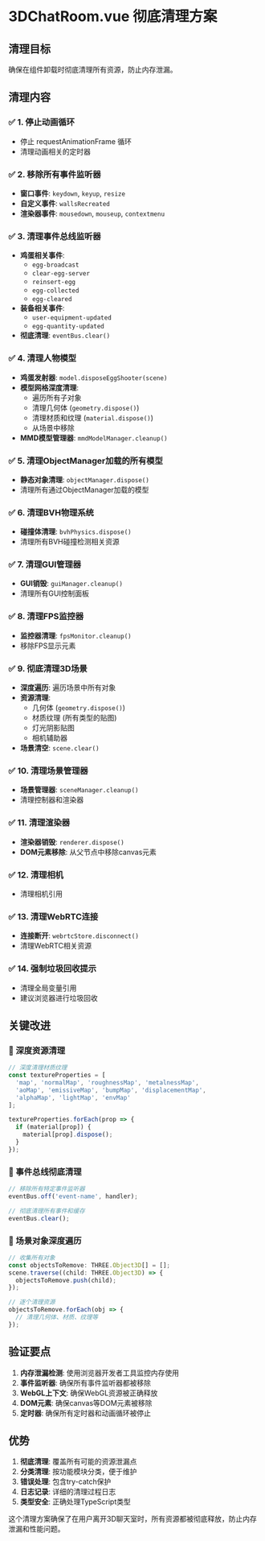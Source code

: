 # 3DChatRoom.vue 彻底清理方案

## 清理目标
确保在组件卸载时彻底清理所有资源，防止内存泄漏。

## 清理内容

### ✅ 1. 停止动画循环
- 停止 requestAnimationFrame 循环
- 清理动画相关的定时器

### ✅ 2. 移除所有事件监听器
- **窗口事件**: `keydown`, `keyup`, `resize`
- **自定义事件**: `wallsRecreated`
- **渲染器事件**: `mousedown`, `mouseup`, `contextmenu`

### ✅ 3. 清理事件总线监听器
- **鸡蛋相关事件**:
  - `egg-broadcast`
  - `clear-egg-server`
  - `reinsert-egg`
  - `egg-collected`
  - `egg-cleared`
- **装备相关事件**:
  - `user-equipment-updated`
  - `egg-quantity-updated`
- **彻底清理**: `eventBus.clear()`

### ✅ 4. 清理人物模型
- **鸡蛋发射器**: `model.disposeEggShooter(scene)`
- **模型网格深度清理**:
  - 遍历所有子对象
  - 清理几何体 (`geometry.dispose()`)
  - 清理材质和纹理 (`material.dispose()`)
  - 从场景中移除
- **MMD模型管理器**: `mmdModelManager.cleanup()`

### ✅ 5. 清理ObjectManager加载的所有模型
- **静态对象清理**: `objectManager.dispose()`
- 清理所有通过ObjectManager加载的模型

### ✅ 6. 清理BVH物理系统
- **碰撞体清理**: `bvhPhysics.dispose()`
- 清理所有BVH碰撞检测相关资源

### ✅ 7. 清理GUI管理器
- **GUI销毁**: `guiManager.cleanup()`
- 清理所有GUI控制面板

### ✅ 8. 清理FPS监控器
- **监控器清理**: `fpsMonitor.cleanup()`
- 移除FPS显示元素

### ✅ 9. 彻底清理3D场景
- **深度遍历**: 遍历场景中所有对象
- **资源清理**:
  - 几何体 (`geometry.dispose()`)
  - 材质纹理 (所有类型的贴图)
  - 灯光阴影贴图
  - 相机辅助器
- **场景清空**: `scene.clear()`

### ✅ 10. 清理场景管理器
- **场景管理器**: `sceneManager.cleanup()`
- 清理控制器和渲染器

### ✅ 11. 清理渲染器
- **渲染器销毁**: `renderer.dispose()`
- **DOM元素移除**: 从父节点中移除canvas元素

### ✅ 12. 清理相机
- 清理相机引用

### ✅ 13. 清理WebRTC连接
- **连接断开**: `webrtcStore.disconnect()`
- 清理WebRTC相关资源

### ✅ 14. 强制垃圾回收提示
- 清理全局变量引用
- 建议浏览器进行垃圾回收

## 关键改进

### 🔧 深度资源清理
```typescript
// 深度清理材质纹理
const textureProperties = [
  'map', 'normalMap', 'roughnessMap', 'metalnessMap',
  'aoMap', 'emissiveMap', 'bumpMap', 'displacementMap',
  'alphaMap', 'lightMap', 'envMap'
];

textureProperties.forEach(prop => {
  if (material[prop]) {
    material[prop].dispose();
  }
});
```

### 🔧 事件总线彻底清理
```typescript
// 移除所有特定事件监听器
eventBus.off('event-name', handler);

// 彻底清理所有事件和缓存
eventBus.clear();
```

### 🔧 场景对象深度遍历
```typescript
// 收集所有对象
const objectsToRemove: THREE.Object3D[] = [];
scene.traverse((child: THREE.Object3D) => {
  objectsToRemove.push(child);
});

// 逐个清理资源
objectsToRemove.forEach(obj => {
  // 清理几何体、材质、纹理等
});
```

## 验证要点

1. **内存泄漏检测**: 使用浏览器开发者工具监控内存使用
2. **事件监听器**: 确保所有事件监听器都被移除
3. **WebGL上下文**: 确保WebGL资源被正确释放
4. **DOM元素**: 确保canvas等DOM元素被移除
5. **定时器**: 确保所有定时器和动画循环被停止

## 优势

1. **彻底清理**: 覆盖所有可能的资源泄漏点
2. **分类清理**: 按功能模块分类，便于维护
3. **错误处理**: 包含try-catch保护
4. **日志记录**: 详细的清理过程日志
5. **类型安全**: 正确处理TypeScript类型

这个清理方案确保了在用户离开3D聊天室时，所有资源都被彻底释放，防止内存泄漏和性能问题。
